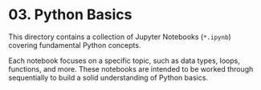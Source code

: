 # 03. Python Basics

This directory contains a collection of Jupyter Notebooks (`*.ipynb`) covering fundamental Python concepts.

Each notebook focuses on a specific topic, such as data types, loops, functions, and more.  These notebooks are intended to be worked through sequentially to build a solid understanding of Python basics.
